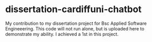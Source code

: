 # dissertation-cardiffuni-chatbot
My contribution to my dissertation project for Bsc Applied Software Engineeering. This code will not run alone, but is uploaded here to demonstrate my ability. I achieved a 1st in this project.

